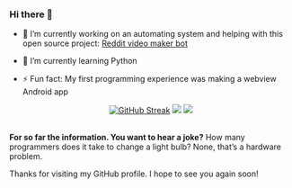 ### Hi there 👋

- 🔭 I’m currently working on an automating system and helping with this open source project: [Reddit video maker bot](https://github.com/elebumm/RedditVideoMakerBot)
  
- 🌱 I’m currently learning Python    

- ⚡ Fun fact: My first programming experience was making a webview Android app


<div align="center"> 
<a href="https://git.io/streak-stats"><img src="http://github-readme-streak-stats.herokuapp.com?user=StopmotionSimonYT&amp;theme=github-dark-blue&amp;hide_border=true" alt="GitHub Streak"></a>
<a>
  <img src="https://github-readme-stats.vercel.app/api?username=StopmotionSimonYT&show_icons=true&hide_border=true&count_private=true&theme=github_dark&include_all_commits=true"/></a>
    <img src="https://komarev.com/ghpvc/?username=StopmotionSimonYT"/></a>
  </div> 
<br>  

<b>For so far the information. You want to hear a joke?</b>
How many programmers does it take to change a light bulb? None, that’s a hardware problem.

Thanks for visiting my GitHub profile. I hope to see you again soon!
